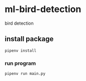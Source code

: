# ml-bird-detection
bird detection

## install package
```
pipenv install
```

### run program
```
pipenv run main.py
```
